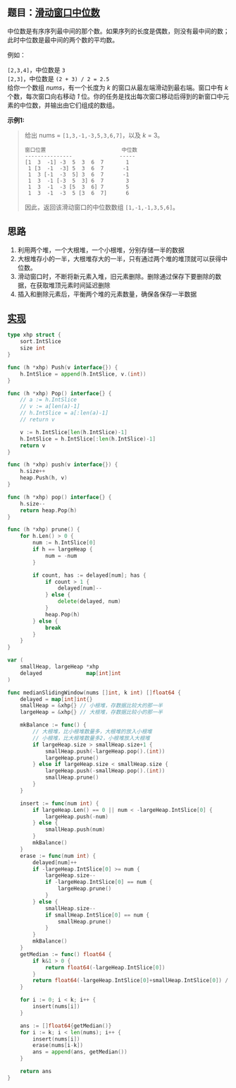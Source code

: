 ## 题目：[滑动窗口中位数](https://leetcode-cn.com/problems/sliding-window-median/)

中位数是有序序列最中间的那个数。如果序列的长度是偶数，则没有最中间的数；此时中位数是最中间的两个数的平均数。

例如：

`[2,3,4]`，中位数是 `3`  
`[2,3]`，中位数是 `(2 + 3) / 2 = 2.5`  
给你一个数组 *nums*，有一个长度为 *k* 的窗口从最左端滑动到最右端。窗口中有 *k* 个数，每次窗口向右移动 *1* 位。你的任务是找出每次窗口移动后得到的新窗口中元素的中位数，并输出由它们组成的数组。


**示例1:**
>给出 nums = `[1,3,-1,-3,5,3,6,7]`，以及 *k* = 3。
>```jso>
>窗口位置                        中位数
> ---------------               -----
> [1  3  -1] -3  5  3  6  7       1
>  1 [3  -1  -3] 5  3  6  7      -1
>  1  3 [-1  -3  5] 3  6  7      -1
>  1  3  -1 [-3  5  3] 6  7       3
>  1  3  -1  -3 [5  3  6] 7       5
>  1  3  -1  -3  5 [3  6  7]      6
>```
> 因此，返回该滑动窗口的中位数数组 `[1,-1,-1,3,5,6]`。

## 思路
1. 利用两个堆，一个大根堆，一个小根堆，分别存储一半的数据
2. 大根堆存小的一半，大根堆存大的一半，只有通过两个堆的堆顶就可以获得中位数。
3. 滑动窗口时，不断将新元素入堆，旧元素删除。删除通过保存下要删除的数据，在获取堆顶元素时间延迟删除
4. 插入和删除元素后，平衡两个堆的元素数量，确保各保存一半数据

## [实现](https://github.com/mzmuer/leetcode/blob/master/question480/answer_test.go)
```go
type xhp struct {
	sort.IntSlice
	size int
}

func (h *xhp) Push(v interface{}) {
	h.IntSlice = append(h.IntSlice, v.(int))
}

func (h *xhp) Pop() interface{} {
	// a := h.IntSlice
	// v := a[len(a)-1]
	// h.IntSlice = a[:len(a)-1]
	// return v

	v := h.IntSlice[len(h.IntSlice)-1]
	h.IntSlice = h.IntSlice[:len(h.IntSlice)-1]
	return v
}

func (h *xhp) push(v interface{}) {
	h.size++
	heap.Push(h, v)
}

func (h *xhp) pop() interface{} {
	h.size--
	return heap.Pop(h)
}

func (h *xhp) prune() {
	for h.Len() > 0 {
		num := h.IntSlice[0]
		if h == largeHeap {
			num = -num
		}

		if count, has := delayed[num]; has {
			if count > 1 {
				delayed[num]--
			} else {
				delete(delayed, num)
			}
			heap.Pop(h)
		} else {
			break
		}
	}
}

var (
	smallHeap, largeHeap *xhp
	delayed              map[int]int
)

func medianSlidingWindow(nums []int, k int) []float64 {
	delayed = map[int]int{}
	smallHeap = &xhp{} // 小根堆，存数据比较大的那一半
	largeHeap = &xhp{} // 大根堆，存数据比较小的那一半

	mkBalance := func() {
		// 大根堆，比小根堆数量多，大根堆的放入小根堆
		// 小根堆，比大根堆数量多2，小根堆放入大根堆
		if largeHeap.size > smallHeap.size+1 {
			smallHeap.push(-largeHeap.pop().(int))
			largeHeap.prune()
		} else if largeHeap.size < smallHeap.size {
			largeHeap.push(-smallHeap.pop().(int))
			smallHeap.prune()
		}
	}

	insert := func(num int) {
		if largeHeap.Len() == 0 || num < -largeHeap.IntSlice[0] {
			largeHeap.push(-num)
		} else {
			smallHeap.push(num)
		}
		mkBalance()
	}
	erase := func(num int) {
		delayed[num]++
		if -largeHeap.IntSlice[0] >= num {
			largeHeap.size--
			if -largeHeap.IntSlice[0] == num {
				largeHeap.prune()
			}
		} else {
			smallHeap.size--
			if smallHeap.IntSlice[0] == num {
				smallHeap.prune()
			}
		}
		mkBalance()
	}
	getMedian := func() float64 {
		if k&1 > 0 {
			return float64(-largeHeap.IntSlice[0])
		}
		return float64(-largeHeap.IntSlice[0]+smallHeap.IntSlice[0]) / 2
	}

	for i := 0; i < k; i++ {
		insert(nums[i])
	}

	ans := []float64{getMedian()}
	for i := k; i < len(nums); i++ {
		insert(nums[i])
		erase(nums[i-k])
		ans = append(ans, getMedian())
	}

	return ans
}
```